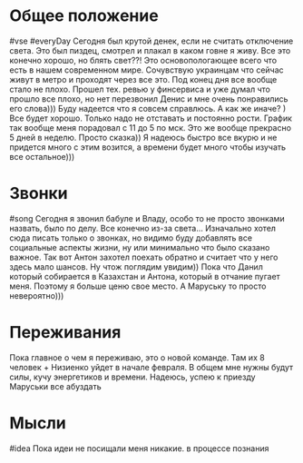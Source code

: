 # Общее положение 
#vse  #everyDay 
Сегодня был крутой денек, если не считать отключение света. Это был пиздец, смотрел и плакал в каком говне я живу. Все это конечно хорошо, но блять свет??! Это основопологающее всего что есть в нашем современном мире. Сочувствую украинцам что сейчас живут в  метро и проходят через все это. 
Под конец дня все вообще стало не плохо. Прошел тех. ревью у финсервиса и уже думал что прошло все плохо, но нет перезвонил Денис и мне очень понравились его слова))) 
Буду надеется что я совсем справлюсь. А как же иначе? ) Все будет хорошо. Только надо не отставать и постоянно рости. График так вообще меня порадовал с 11 до 5 по мск. Это же вообще прекрасно  5 дней в неделю. Просто сказка)) Я надеюсь быстро все вкурю и не придется много с этим возится, а времени будет много чтобы изучать все остальное))) 


# Звонки  
#song 
Сегодня я звонил бабуле и Владу, особо то не просто звонками назвать, было по делу. Все конечно из-за света...
Изначально хотел сюда писать только о звонках, но видимо буду добавлять все социальные аспекты жизни, ну или минимально что было сказано важное. Так вот Антон захотел поехать обратно и считает что у него здесь мало шансов. Ну чтож поглядим увидим)) Пока что Данил который собирается в Казахстан и Антона, который в отчание пугает меня. Поэтому я больше ценю свое место. А Маруську то просто невероятно))) 

# Переживания

Пока главное о чем я переживаю, это о новой команде. Там их 8 человек + Низиенко уйдет в начале февраля. В общем мне нужны будут силы, кучу энергетиков и времени. Надеюсь, успею к приезду Маруськи все абуздать

# Мысли
#idea 
Пока  идеи не посищали меня никакие. в процессе познания